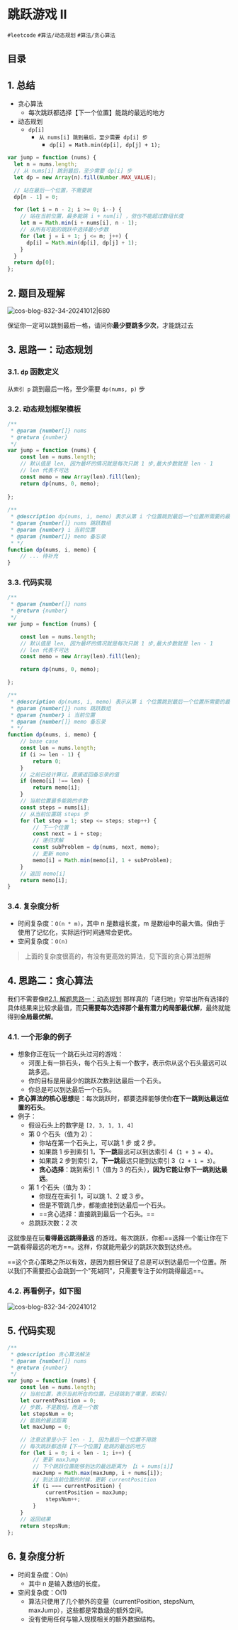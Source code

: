 
# 跳跃游戏 II


`#leetcode` `#算法/动态规划` `#算法/贪心算法` 


## 目录
<!-- toc -->
 ## 1. 总结 

- 贪心算法
	- 每次跳跃都选择【下一个位置】能跳的最远的地方
- 动态规划
	- `dp[i]`  
		- `从 nums[i] 跳到最后，至少需要 dp[i] 步`
			-  `dp[i] = Math.min(dp[i], dp[j] + 1);`

```javascript
var jump = function (nums) {
  let n = nums.length;
  // 从 nums[i] 跳到最后，至少需要 dp[i] 步
  let dp = new Array(n).fill(Number.MAX_VALUE);

  // 站在最后一个位置，不需要跳
  dp[n - 1] = 0;

  for (let i = n - 2; i >= 0; i--) {
    // 站在当前位置，最多能跳 i + num[i] ，但也不能超过数组长度
    let m = Math.min(i + nums[i], n - 1);
    // 从所有可能的跳跃中选择最小步数
    for (let j = i + 1; j <= m; j++) {
      dp[i] = Math.min(dp[i], dp[j] + 1);
    }
  }
  return dp[0];
};

```

## 2. 题目及理解

![cos-blog-832-34-20241012|680](https://blog-1310531898.cos.ap-beijing.myqcloud.com/832-34-20241012/Pasted%20image%2020240817091058.png)

保证你一定可以跳到最后一格，请问你**最少要跳多少次**，才能跳过去

## 3. 思路一：动态规划

### 3.1. `dp` 函数定义

从`索引 p` 跳到最后一格，至少需要 `dp(nums, p)` 步

### 3.2. 动态规划框架模板

```javascript
/**  
 * @param {number[]} nums  
 * @return {number}  
 */  
var jump = function (nums) {  
    const len = nums.length;  
    // 默认值是 len, 因为最坏的情况就是每次只跳 1 步,最大步数就是 len - 1
    // len 代表不可达  
    const memo = new Array(len).fill(len);  
    return dp(nums, 0, memo);  
  
};  
  
/**  
 * @description dp(nums, i, memo) 表示从第 i 个位置跳到最后一个位置所需要的最少步数  
 * @param {number[]} nums 跳跃数组  
 * @param {number} i 当前位置  
 * @param {number[]} memo 备忘录  
 * */  
function dp(nums, i, memo) {  
    // ... 待补充  
}
```

### 3.3. 代码实现

```javascript
/**
 * @param {number[]} nums
 * @return {number}
 */
var jump = function (nums) {

    const len = nums.length;
    // 默认值是 len, 因为最坏的情况就是每次只跳 1 步,最大步数就是 len - 1
    // len 代表不可达
    const memo = new Array(len).fill(len);

    return dp(nums, 0, memo);

};

/**
 * @description dp(nums, i, memo) 表示从第 i 个位置跳到最后一个位置所需要的最少步数
 * @param {number[]} nums 跳跃数组
 * @param {number} i 当前位置
 * @param {number[]} memo 备忘录
 * */
function dp(nums, i, memo) {
    // base case
    const len = nums.length;
    if (i >= len - 1) {
        return 0;
    }
    // 之前已经计算过，直接返回备忘录的值
    if (memo[i] !== len) {
        return memo[i];
    }
    // 当前位置最多能跳的步数
    const steps = nums[i];
    // 从当前位置跳 steps 步
    for (let step = 1; step <= steps; step++) {
        // 下一个位置
        const next = i + step;
        // 递归求解
        const subProblem = dp(nums, next, memo);
        // 更新 memo
        memo[i] = Math.min(memo[i], 1 + subProblem);
    }
    // 返回 memo[i]
    return memo[i];
}

```

### 3.4. 复杂度分析

- 时间复杂度：`O(n * m)`，其中 n 是数组长度，m 是数组中的最大值。但由于使用了记忆化，实际运行时间通常会更优。
- 空间复杂度：`O(n)`

> 上面的复杂度很高的，有没有更高效的算法，见下面的贪心算法题解

## 4. 思路二：贪心算法

我们不需要像[#2.1. 解题思路一：动态规划](/post/seyTJIf3.html#21-解题思路一动态规划) 那样真的「递归地」穷举出所有选择的具体结果来比较求最值，而**只需要每次选择那个最有潜力的局部最优解**，最终就能得到**全局最优解**。

### 4.1. 一个形象的例子

- 想象你正在玩一个跳石头过河的游戏：
	- 河面上有一排石头，每个石头上有一个数字，表示你从这个石头最远可以跳多远。
	- 你的目标是用最少的跳跃次数到达最后一个石头。
	- 你总是可以到达最后一个石头。
- **贪心算法的核心思想**是：每次跳跃时，都要选择能够使你**在下一跳到达最远位置的石头**。
- 例子：
	- 假设石头上的数字是 `[2, 3, 1, 1, 4]`
	- 第 0 个石头（值为 2）：
		- 你站在第一个石头上，可以跳 1 步 或 2 步。
		- 如果跳 1 步到索引 1，**下一跳**最远可以到达索引 4（`1 + 3 = 4`）。
		- 如果跳 2 步到索引 2，**下一跳**最远只能到达索引 3（`2 + 1 = 3`）。
		- **贪心选择**：跳到索引 1（值为 3 的石头），**因为它能让你下一跳到达最远**。
	- 第 1 个石头（值为 3）：
		- 你现在在索引 1，可以跳 1、2 或 3 步。
		- 但是不管跳几步，都能直接到达最后一个石头。
		- ==贪心选择：直接跳到最后一个石头。==
	- 总跳跃次数：2 次

这就像是在玩**看得最远跳得最远** 的游戏。每次跳跃，你都==选择一个能让你在下一跳看得最远的地方==。这样，你就能用最少的跳跃次数到达终点。

==这个贪心策略之所以有效，是因为题目保证了总是可以到达最后一个位置。所以我们不需要担心会跳到一个"死胡同"，只需要专注于如何跳得最远==。

### 4.2. 再看例子，如下图

![cos-blog-832-34-20241012](https://blog-1310531898.cos.ap-beijing.myqcloud.com/832-34-20241012/Pasted%20image%2020240817110226.png)

## 5. 代码实现

```javascript hl:19
/**
 * @description 贪心算法解法
 * @param {number[]} nums
 * @return {number}
 */
var jump = function (nums) {
    const len = nums.length;
    // 当前位置，表示当前所在的位置，已经跳到了哪里，即索引
    let currentPosition = 0;
    // 步数，不是数组，而是一个数
    let stepsNum = 0;
    // 能跳的最远距离
    let maxJump = 0;

    // 注意这里是小于 len - 1, 因为最后一个位置不用跳
    // 每次跳跃都选择【下一个位置】能跳的最远的地方
    for (let i = 0; i < len - 1; i++) {
        // 更新 maxJump
        // 下个跳跃位置能够到达的最远距离为 【i + nums[i]】
        maxJump = Math.max(maxJump, i + nums[i]);
        // 到达当前位置的时候，更新 currentPosition
        if (i === currentPosition) {
            currentPosition = maxJump;
            stepsNum++;
        }
    }
    // 返回结果
    return stepsNum;
};

```

## 6. 复杂度分析

- 时间复杂度：O(n)
	- 其中 n 是输入数组的长度。
- 空间复杂度：O(1)
	- 算法只使用了几个额外的变量（currentPosition, stepsNum, maxJump），这些都是常数级的额外空间。
	- 没有使用任何与输入规模相关的额外数据结构。

